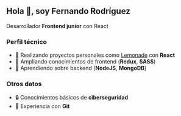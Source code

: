 ## Hola :wave:, soy Fernando Rodríguez
Desarrollador **Frontend junior** con React

### Perfil técnico
- :ledger: Realizando proyectos personales como [Lemonade](https://lemonade-pi-vercel.app/) con **React**
- :seedling: Ampliando conocimientos de frontend (**Redux**, **SASS**)
- :book: Aprendiendo sobre backend (**NodeJS**, **MongoDB**)

### Otros datos

- :lock: Conocimientos básicos de **ciberseguridad**
- :open_file_folder: Experiencia con **Git**
